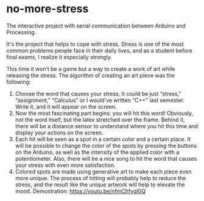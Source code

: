 # no-more-stress
The interactive project with serial communication between Arduino and Processing. 

It's the project that helps to cope with stress. Stress is one of the most common problems people face in their daily lives, and as a student before final exams, I realize it especially strongly.

This time it won’t be a game but a way to create a work of art while releasing the stress. The algorithm of creating an art piece was the following:

1) Choose the word that causes your stress. It could be just “stress,” “assignment,” “Calculus” or I would’ve written “C++” last semester. Write it, and it will appear on the screen.
2) Now the most fascinating part begins: you will hit this word! Obviously, not the word itself, but the latex stretched over the frame. Behind it, there will be a distance sensor to understand where you hit this time and display your actions on the screen.
3) Each hit will be seen as a spot in a certain color and a certain place. It will be possible to change the color of the spots by pressing the buttons on the Arduino, as well as the intensity of the applied color with a potentiometer.
Also, there will be a nice song to hit the word that causes your stress with even more satisfaction.
4) Colored spots are made using generative art to make each piece even more unique.
The process of hitting will probably help to reduce the stress, and the result like the unique artwork will help to elevate the mood. 
Demostration: https://youtu.be/nfmChfvgI0Q  
